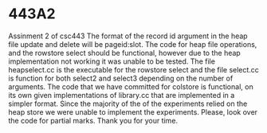 # 443A2
Assinment 2 of csc443
The format of the record id argument in the heap file update and delete will be pageid:slot.
The code for heap file operations, and the rowstore select should be functional, however due to the heap implementation not working it was unable to be tested.
The file heapselect.cc is the executable for the rowstore select and the file select.cc is function for both select2 and select3 depending on the number of arguments.
The code that we have committed for colstore is functional, on its own given implementations of library.cc that are implemented in a simpler format. Since the majority of the of the experiments relied on the heap store we were unable to implement the experiments. Please, look over the code for partial marks. Thank you for your time.
